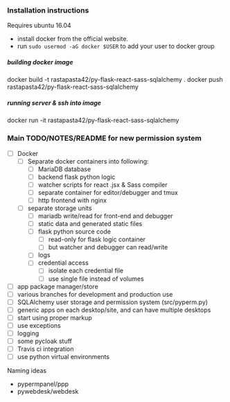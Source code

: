 
### Installation instructions

Requires ubuntu 16.04

- install docker from the official website.
- run `sudo usermod -aG docker $USER` to add your user to docker group

##### building docker image
docker build -t rastapasta42/py-flask-react-sass-sqlalchemy .
docker push rastapasta42/py-flask-react-sass-sqlalchemy


##### running server & ssh into image
docker run -it rastapasta42/py-flask-react-sass-sqlalchemy


### Main TODO/NOTES/README for new permission system
- [ ] Docker
   - [ ] Separate docker containers into following:
      - [ ] MariaDB database
      - [ ] backend flask python logic
      - [ ] watcher scripts for react .jsx & Sass compiler
      - [ ] separate container for editor/debugger and tmux
      - [ ] http frontend with nginx
   - [ ] separate storage units
      - [ ] mariadb write/read for front-end and debugger
      - [ ] static data and generated static files
      - [ ] flask python source code
         - [ ] read-only for flask logic container
         - [ ] but watcher and debugger can read/write
      - [ ] logs
      - [ ] credential access
         - [ ] isolate each credential file
         - [ ] use single file instead of volumes
- [ ] app package manager/store
- [ ] various branches for development and production use
- [ ] SQLAlchemy user storage and permission system (src/pyperm.py)
- [ ] generic apps on each desktop/site, and can have multiple desktops
- [ ] start using proper markup
- [ ] use exceptions
- [ ] logging
- [ ] some pycloak stuff
- [ ] Travis ci integration
- [ ] use python virtual environments

Naming ideas
- pypermpanel/ppp
- pywebdesk/webdesk



